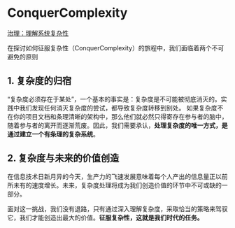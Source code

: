 # ConquerComplexity
[治理：理解系统复杂性](Governance1.html)


在探讨如何征服复杂性（ConquerComplexity）的旅程中，我们面临着两个不可避免的原则

## 1. 复杂度的归宿

“复杂度必须存在于某处”，一个基本的事实是：复杂度是不可能被彻底消灭的。实践中我们发现任何消灭复杂度的尝试，都导致复杂度转移到别处。
如果复杂度不在你的项目文档和条理清晰的架构中，那么他们就必然只得寄存在参与者的脑中，随着参与者的离开而逐渐荒废。因此，我们需要承认，**处理复杂度的唯一方式，是通过建立一个有条理的复杂系统**。

## 2. 复杂度与未来的价值创造

在信息技术日新月异的今天，生产力的飞速发展意味着每个人产出的信息量正以前所未有的速度增长。未来，复杂度处理将成为我们创造价值的环节中不可或缺的一部分。

面对这一挑战，我们没有退路，只有通过深入理解复杂度，采取恰当的策略来驾驭它，我们才能创造出最大的价值。**征服复杂性，这就是我们时代的任务。**
